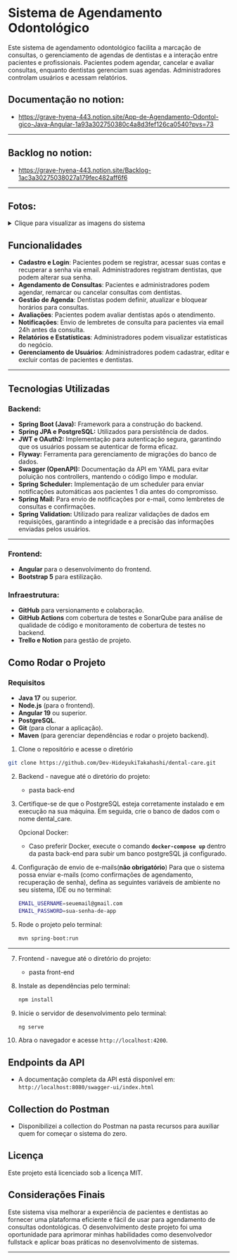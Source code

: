# Sistema de Agendamento Odontológico

Este sistema de agendamento odontológico facilita a marcação de consultas, o gerenciamento de agendas de dentistas e a interação entre pacientes e profissionais. Pacientes podem agendar, cancelar e avaliar consultas, enquanto dentistas gerenciam suas agendas. Administradores controlam usuários e acessam relatórios.

## Documentação no notion:

- https://grave-hyena-443.notion.site/App-de-Agendamento-Odontol-gico-Java-Angular-1a93a302750380c4a8d3fef126ca0540?pvs=73

---

## Backlog no notion:

- https://grave-hyena-443.notion.site/Backlog-1ac3a30275038027a179fec482aff6f6

---

## Fotos:

<details>
  <summary>Clique para visualizar as imagens do sistema</summary>

![](/recursos/1.png)
![](/recursos/2.png)
![](/recursos/3.png)
![](/recursos/4.png)
![](/recursos/5.png)
![](/recursos/6.png)
![](/recursos/7.png)
![](/recursos/8.png)
![](/recursos/9.png)
![](/recursos/10.png)
![](/recursos/11.png)

</details>

## Funcionalidades

- **Cadastro e Login**: Pacientes podem se registrar, acessar suas contas e recuperar a senha via email. Administradores registram dentistas, que podem alterar sua senha.
- **Agendamento de Consultas**: Pacientes e administradores podem agendar, remarcar ou cancelar consultas com dentistas.
- **Gestão de Agenda**: Dentistas podem definir, atualizar e bloquear horários para consultas.
- **Avaliações**: Pacientes podem avaliar dentistas após o atendimento.
- **Notificações**: Envio de lembretes de consulta para pacientes via email 24h antes da consulta.
- **Relatórios e Estatísticas**: Administradores podem visualizar estatísticas do negócio.
- **Gerenciamento de Usuários**: Administradores podem cadastrar, editar e excluir contas de pacientes e dentistas.

---

## Tecnologias Utilizadas

### Backend:

- **Spring Boot (Java):** Framework para a construção do backend.
- **Spring JPA e PostgreSQL:** Utilizados para persistência de dados.
- **JWT e OAuth2:** Implementação para autenticação segura, garantindo que os usuários possam se autenticar de forma eficaz.
- **Flyway:** Ferramenta para gerenciamento de migrações do banco de dados.
- **Swagger (OpenAPI):**
  Documentação da API em YAML para evitar poluição nos controllers, mantendo o código limpo e modular.
- **Spring Scheduler:**
  Implementação de um scheduler para enviar notificações automáticas aos pacientes 1 dia antes do compromisso.
- **Spring Mail:** Para envio de notificações por e-mail, como lembretes de consultas e confirmações.
- **Spring Validation:** Utilizado para realizar validações de dados em requisições, garantindo a integridade e a precisão das informações enviadas pelos usuários.

---

### Frontend:

- **Angular** para o desenvolvimento do frontend.
- **Bootstrap 5** para estilização.

### Infraestrutura:

- **GitHub** para versionamento e colaboração.
- **GitHub Actions** com cobertura de testes e SonarQube para análise de qualidade de código e monitoramento de cobertura de testes no backend.
- **Trello e Notion** para gestão de projeto.

## Como Rodar o Projeto

### Requisitos

- **Java 17** ou superior.
- **Node.js** (para o frontend).
- **Angular 19** ou superior.
- **PostgreSQL**.
- **Git** (para clonar a aplicação).
- **Maven** (para gerenciar dependências e rodar o projeto backend).

1. Clone o repositório e acesse o diretório

```bash
git clone https://github.com/Dev-HideyukiTakahashi/dental-care.git
```

2. Backend - navegue até o diretório do projeto:

   - pasta back-end

3. Certifique-se de que o PostgreSQL esteja corretamente instalado e em execução na sua máquina. Em seguida, crie o banco de dados com o nome dental_care.

   Opcional Docker:

   - Caso preferir Docker, execute o comando **`docker-compose up`** dentro da pasta back-end para subir um banco postgreSQL já configurado.

4. Configuração de envio de e-mails(**não obrigatório**)
   Para que o sistema possa enviar e-mails (como confirmações de agendamento, recuperação de senha), defina as seguintes variáveis de ambiente no seu sistema, IDE ou no terminal:

   ```bash
   EMAIL_USERNAME=seuemail@gmail.com
   EMAIL_PASSWORD=sua-senha-de-app
   ```

5. Rode o projeto pelo terminal:

   ```bash
   mvn spring-boot:run
   ```

---

7. Frontend - navegue até o diretório do projeto:

   - pasta front-end

8. Instale as dependências pelo terminal:

   ```bash
   npm install
   ```

9. Inicie o servidor de desenvolvimento pelo terminal:

   ```bash
   ng serve
   ```

10. Abra o navegador e acesse `http://localhost:4200`.

## Endpoints da API

- A documentação completa da API está disponível em: `http://localhost:8080/swagger-ui/index.html`

## Collection do Postman

- Disponibilizei a collection do Postman na pasta recursos para auxiliar quem for começar o sistema do zero.

## Licença

Este projeto está licenciado sob a licença MIT.

## Considerações Finais

Este sistema visa melhorar a experiência de pacientes e dentistas ao fornecer uma plataforma eficiente e fácil de usar para agendamento de consultas odontológicas. O desenvolvimento deste projeto foi uma oportunidade para aprimorar minhas habilidades como desenvolvedor fullstack e aplicar boas práticas no desenvolvimento de sistemas.

---
